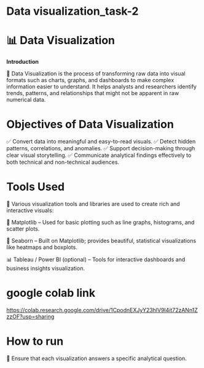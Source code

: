 # Data visualization_task-2

# 📊 Data Visualization
**Introduction**

🎨 Data Visualization is the process of transforming raw data into visual formats such as charts, graphs, and dashboards to make complex information easier to understand.
It helps analysts and researchers identify trends, patterns, and relationships that might not be apparent in raw numerical data.

# Objectives of Data Visualization

✅ Convert data into meaningful and easy-to-read visuals.
✅ Detect hidden patterns, correlations, and anomalies.
✅ Support decision-making through clear visual storytelling.
✅ Communicate analytical findings effectively to both technical and non-technical audiences.

# Tools Used

🧰 Various visualization tools and libraries are used to create rich and interactive visuals:

🐍 Matplotlib – Used for basic plotting such as line graphs, histograms, and scatter plots.

🌈 Seaborn – Built on Matplotlib; provides beautiful, statistical visualizations like heatmaps and boxplots.

📊 Tableau / Power BI (optional) – Tools for interactive dashboards and business insights visualization.

#  google colab link

https://colab.research.google.com/drive/1CpodnEXJyY23hlV9l4it72zANn1ZzzOF?usp=sharing

# How to run 






🧩 Ensure that each visualization answers a specific analytical question.

